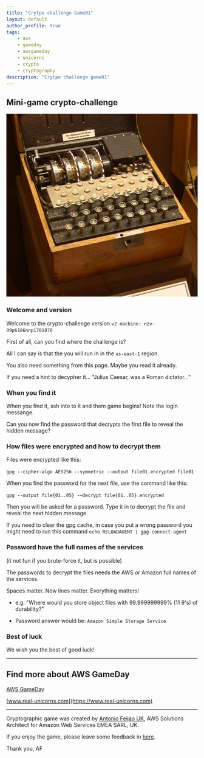 ```yaml
---
title: "Crytpo challenge Game01"
layout: default
author_profile: true
tags:
    - aws
    - gameday
    - awsgameday
    - unicorns
    - crypto
    - cryptography
description: "Crytpo challenge game01"
---
```


## Mini-game crypto-challenge

![Four-rotor-enigma.jpg](./assets/images/Four-rotor-enigma.jpg "Four-rotor-enigma, Image credits wikipedia")

### Welcome and version

Welcome to the crypto-challenge version `v2 machine: nzv-09p6186nnp1781870`

First of all, can you find where the challenge is?

All I can say is that the you will run in in the `us-east-1` region.

You also need something from this page. Maybe you read it already.

If you need a hint to decypher it... "Julius Caesar, was a Roman dictator..."

### When you find it

When you find it, ssh into to it and them game begins! Note the login messange.

Can you now find the password that decrypts the first file to reveal the hidden message?

### How files were encrypted and how to decrypt them

Files were encrypted like this:

`gpg --cipher-algo AES256 --symmetric --output file01.encrypted file01`

When you find the password for the next file, use the command like this:

`gpg --output file{01..05} -—decrypt file{01..05}.encrypted`

Then you will be asked for a password.
Type it in to decrypt the file and reveal the next hidden message.

If you need to clear the gpg cache, in case you put a wrong password you might need to run this command `echo RELOADAGENT | gpg-connect-agent`

### Password have the full names of the services

(it not fun if you brute-force it, but is possible)

The passwords to decrypt the files needs the AWS or Amazon full names of the services.

Spaces matter. New lines matter. Everything matters!

- e.g. "Where would you store object files with 99.999999999% (11 9's) of durability?"

- Password answer would be: `Amazon Simple Storage Service`

### Best of luck

We wish you the best of good luck!

---

## Find more about AWS GameDay

[AWS GameDay](https://aws.amazon.com/gameday/)

[www.real-unicorns.com](https://www.real-unicorns.com)

---

Cryptographic game was created by [Antonio Feijao UK](https://www.linkedin.com/in/antoniofeijaouk/), AWS Solutions Architect for Amazon Web Services EMEA SARL, UK.

If you enjoy the game, please leave some feedback in [here](https://feedback.aws.amazon.com/?ea=feijao&fn=Antonio&ln=Feijao).

Thank you,
AF
